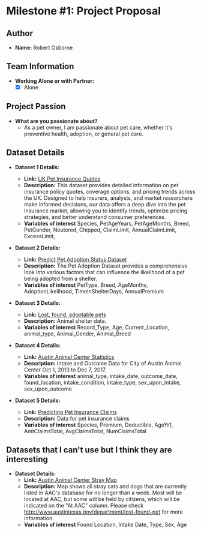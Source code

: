 # Milestone #1: Project Proposal

## Author
- **Name:** Robert Osborne

## Team Information
- **Working Alone or with Partner:**
    - [x] Alone

## Project Passion
- **What are you passionate about?**
    - As a pet owner, I am passionate about pet care, whether it's preventive health, adoption, or general pet care.

## Dataset Details
- **Dataset 1 Details:**
    - **Link:** [UK Pet Insurance Quotes](https://app.snowflake.com/marketplace/listing/GZTSZ2DR6BH/market-data-insightica-free-sample-uk-pet-insurance-quotes-data)
    - **Description:** This dataset provides detailed information on pet insurance policy quotes, coverage options, and pricing trends across the UK. Designed to help insurers, analysts, and market researchers make informed decisions, our data offers a deep dive into the pet insurance market, allowing you to identify trends, optimize pricing strategies, and better understand consumer preferences.
    - **Variables of interest** Species, PetAgeYears, PetAgeMonths, Breed, PetGender, Neutered, Chipped, ClaimLimit, AnnualClaimLimit, ExcessLimit,

- **Dataset 2 Details:**
    - **Link:** [Predict Pet Adoption Status Dataset](https://www.kaggle.com/datasets/rabieelkharoua/predict-pet-adoption-status-dataset)
    - **Description:** The Pet Adoption Dataset provides a comprehensive look into various factors that can influence the likelihood of a pet being adopted from a shelter.
    - **Variables of interest** PetType, Breed, AgeMonths, AdoptionLikelihood, TimeInShelterDays, AnnualPremium

- **Dataset 3 Details:**
    - **Link:** [Lost, found, adoptable pets](https://catalog.data.gov/dataset/lost-found-adoptable-pets)
    - **Description:** Animal shelter data.
    - **Variables of interest** Record_Type, Age, Current_Location, animal_type, Animal_Gender, Animal_Breed

- **Dataset 4 Details:**
    - **Link:** [Austin Animal Center Statistics](https://data.world/siyeh/austin-animal-center-statistics-oct-1-2013-to-dec-7-2017/workspace/file?filename=Join+of+Intakes+and+Outcomes+%3C120)
    - **Description:** Intake and Outcome Data for City of Austin Animal Center Oct 1, 2013 to Dec 7, 2017.
    - **Variables of interest** animal_type, intake_date, outcome_date, found_location, intake_condition, intake_type, sex_upon_intake, sex_upon_outcome

- **Dataset 5 Details:**
    - **Link:** [Predicting Pet Insurance Claims](https://github.com/stevenrhart/predicting-claims/blob/main/data/merged_pets.csv)
    - **Description:** Data for pet insurance claims
    - **Variables of interest** Species, Premium, Deductible, AgeYr1, AmtClaimsTotal, AvgClaimsTotal, NumClaimsTotal

## Datasets that I can't use but I think they are interesting

- **Dataset Details:**
    - **Link:** [Austin Animal Center Stray Map
](https://catalog.data.gov/dataset/austin-animal-center-stray-map)
    - **Description:** Map shows all stray cats and dogs that are currently listed in AAC's database for no longer than a week. Most will be located at AAC, but some will be held by citizens, which will be indicated on the "At AAC" column. Please check http://www.austintexas.gov/department/lost-found-pet for more information.
    - **Variables of interest** Found Location, Intake Date, Type, Sex, Age
